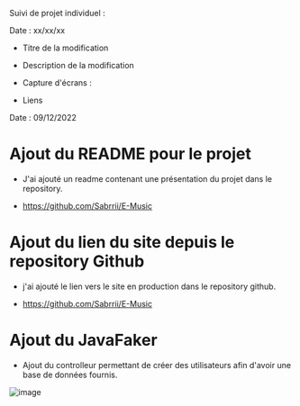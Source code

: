 Suivi de projet individuel :

Date : xx/xx/xx

- Titre de la modification

- Description de la modification

- Capture d'écrans :

- Liens



Date : 09/12/2022

# Ajout du README pour le projet

- J'ai ajouté un readme contenant une présentation du projet  dans le repository.

- https://github.com/Sabrrii/E-Music


# Ajout du lien du site depuis le repository Github

- j'ai ajouté le lien vers le site en production dans le repository github.

- https://github.com/Sabrrii/E-Music


# Ajout du JavaFaker 

- Ajout du controlleur permettant de créer des utilisateurs afin d'avoir une base de données fournis.

![image](https://user-images.githubusercontent.com/90392579/206686293-7bb1413a-1f1d-4c3d-a50f-7e4379d4dacb.png)
